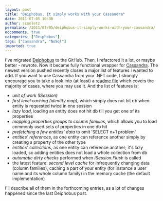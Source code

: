 ```yaml
---
layout: post
title: "Deiphobus, it simply works with your Cassandra"
date: 2011-07-05 10:30
author: scooletz
permalink: /2011/07/05/deiphobus-it-simply-works-with-your-cassandra/
nocomments: true
categories: ["Deiphobus"]
tags: ["Cassandra", "NoSql"]
imported: true
---
```


I've migrated [Deiphobus](https://github.com/Scooletz/Deiphobus) to the GitHub. Then, I refactored it a lot, or maybe better - rewrote. Now it became fully functional wrapper for [Cassandra](http://cassandra.apache.org/ "Cassandra db"). The newest version pushed recently closes a major list of features I wanted to add. If you want to use Cassandra from your .NET code, I strongly encourage you to take a look into (at least) a [readme file](https://github.com/Scooletz/Deiphobus/blob/master/README) which covers the majority of cases, where you may use it. And the list of features is:

* *unit of work (ISession)*
* *first level caching (identity map)*, which simply does not hit db when entity is requested twice in one session
* *lazy load*, loading an entity does not hit db till you get one of its properties
* *mapping properties groups to column families*, which allows you to load commonly used sets of properties in one db hit
* *prefetching a few entities' data* to omit 'SELECT n+1 problem'
* *entities' references*, as one entity can reference another simply by creating a property of the other type
* *entities' collections*, as one entity can reference another; it's lazy loaded, so adding entities does not load a whole collection from db
* *automatic dirty checks* performed when *ISession.Flush* is called
* the latest feature: *second level cache* for infrequently changing data (column families), caching a part of your entity (for instance a user name and its whole column family) in the memory cache (the default implementation)

I'll describe all of them in the forthcoming entries, as a lot of changes happened since the last Deiphobus post.
